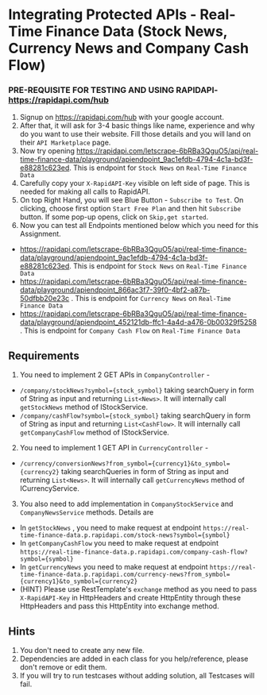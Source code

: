 # Integrating Protected APIs - Real-Time Finance Data (Stock News, Currency News and Company Cash Flow) 

### PRE-REQUISITE FOR TESTING AND USING RAPIDAPI- https://rapidapi.com/hub
1. Signup on https://rapidapi.com/hub with your google account.
2. After that, it will ask for 3-4 basic things like name, experience and why do you want to use their website. Fill those details and you will land on their `API Marketplace` page.
3. Now try opening https://rapidapi.com/letscrape-6bRBa3QguO5/api/real-time-finance-data/playground/apiendpoint_9ac1efdb-4794-4c1a-bd3f-e88281c623ed. This is endpoint for `Stock News` on `Real-Time Finance Data`
4. Carefully copy your `X-RapidAPI-Key` visible on left side of page. This is needed for making all calls to RapidAPI.
5. On top Right Hand, you will see Blue Button - `Subscribe to Test`. On clicking, choose first option `Start Free Plan` and then hit `Subscribe` button. If some pop-up opens, click on `Skip,get started`.
6. Now you can test all Endpoints mentioned below which you need for this Assignment.
  - https://rapidapi.com/letscrape-6bRBa3QguO5/api/real-time-finance-data/playground/apiendpoint_9ac1efdb-4794-4c1a-bd3f-e88281c623ed. This is endpoint for `Stock News` on `Real-Time Finance Data`
  - https://rapidapi.com/letscrape-6bRBa3QguO5/api/real-time-finance-data/playground/apiendpoint_866ac3f7-39f0-4bf2-a87b-50dfbb20e23c . This is endpoint for `Currency News` on `Real-Time Finance Data`
  - https://rapidapi.com/letscrape-6bRBa3QguO5/api/real-time-finance-data/playground/apiendpoint_452121db-ffc1-4a4d-a476-0b00329f5258 . This is endpoint for `Company Cash Flow` on `Real-Time Finance Data`

## Requirements

1. You need to implement 2 GET APIs in `CompanyController` -
 - `/company/stockNews?symbol={stock_symbol}` taking searchQuery in form of String as input and returning `List<News>`. It will internally call `getStockNews` method of IStockService.
 - `/company/cashFlow?symbol={stock_symbol}` taking searchQuery in form of String as input and returning `List<CashFlow>`. It will internally call `getCompanyCashFlow` method of IStockService.
2. You need to implement 1 GET API in `CurrencyController` -
 - `/currency/conversionNews?from_symbol={currency1}&to_symbol={currency2}` taking searchQueries in form of String as input and returning `List<News>`. It will internally call `getCurrencyNews` method of ICurrencyService.
3. You also need to add implementation in `CompanyStockService` and `CompanyNewsService` methods. Details are 
  - In `getStockNews` , you need to make request at endpoint `https://real-time-finance-data.p.rapidapi.com/stock-news?symbol={symbol}`
  - In `getCompanyCashFlow` you need to make request at endpoint `https://real-time-finance-data.p.rapidapi.com/company-cash-flow?symbol={symbol}`
  - In `getCurrencyNews` you need to make request at endpoint `https://real-time-finance-data.p.rapidapi.com/currency-news?from_symbol={currency1}&to_symbol={currency2}`
  - (HINT) Please use RestTemplate's `exchange` method as you need to pass `X-RapidAPI-Key` in HttpHeaders and create HttpEntity through these HttpHeaders and pass this HttpEntity into exchange method.

## Hints
1. You don't need to create any new file.
2. Dependencies are added in each class for you help/reference, please don't remove or edit them.
3. If you will try to run testcases without adding solution, all Testcases will fail.

